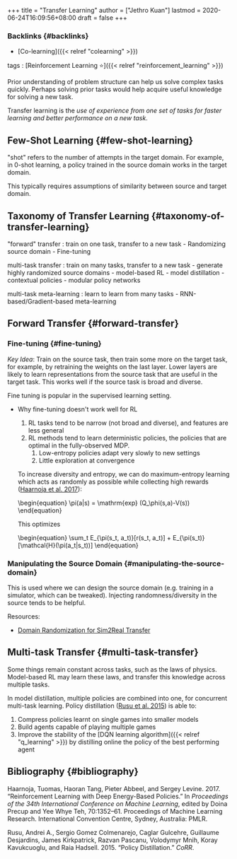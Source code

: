 +++
title = "Transfer Learning"
author = ["Jethro Kuan"]
lastmod = 2020-06-24T16:09:56+08:00
draft = false
+++

### Backlinks {#backlinks}

- [Co-learning]({{< relref "colearning" >}})

tags
: [Reinforcement Learning ⭐]({{< relref "reinforcement_learning" >}})

Prior understanding of problem structure can help us solve complex
tasks quickly. Perhaps solving prior tasks would help acquire useful
knowledge for solving a new task.

Transfer learning is the _use of experience from one set of tasks for
faster learning and better performance on a new task_.

## Few-Shot Learning {#few-shot-learning}

"shot" refers to the number of attempts in the target domain. For
example, in 0-shot learning, a policy trained in the source domain
works in the target domain.

This typically requires assumptions of similarity between source and
target domain.

## Taxonomy of Transfer Learning {#taxonomy-of-transfer-learning}

"forward" transfer
: train on one task, transfer to a new task - Randomizing source domain - Fine-tuning

multi-task transfer
: train on many tasks, transfer to a new task - generate highly randomized source domains - model-based RL - model distillation - contextual policies - modular policy networks

multi-task meta-learning
: learn to learn from many tasks - RNN-based/Gradient-based meta-learning

## Forward Transfer {#forward-transfer}

### Fine-tuning {#fine-tuning}

_Key Idea_: Train on the source task, then train some more on the target
task, for example, by retraining the weights on the last layer. Lower
layers are likely to learn representations from the source task that
are useful in the target task. This works well if the source task is
broad and diverse.

Fine tuning is popular in the supervised learning setting.

<!--list-separator-->

- Why fine-tuning doesn't work well for RL

  1.  RL tasks tend to be narrow (not broad and diverse), and features
      are less general
  2.  RL methods tend to learn deterministic policies, the policies that
      are optimal in the fully-observed MDP.
      1.  Low-entropy policies adapt very slowly to new settings
      2.  Little exploration at convergence

  To increase diversity and entropy, we can do maximum-entropy learning
  which acts as randomly as possible while collecting high rewards ([Haarnoja et al. 2017](#org5456fe1)):

  \begin{equation}
  \pi(a|s) = \mathrm{exp} (Q\_\phi(s,a)-V(s))
  \end{equation}

  This optimizes

  \begin{equation}
  \sum_t E\_{\pi(s_t, a_t)}[r(s\_t, a\_t)] + E\_{\pi(s_t)}[\mathcal{H}(\pi(a\_t|s\_t))]
  \end{equation}

### Manipulating the Source Domain {#manipulating-the-source-domain}

This is used where we can design the source domain (e.g. training in a
simulator, which can be tweaked). Injecting randomness/diversity in
the source tends to be helpful.

Resources:

- [Domain Randomization for Sim2Real Transfer](https://lilianweng.github.io/lil-log/2019/05/05/domain-randomization.html)

## Multi-task Transfer {#multi-task-transfer}

Some things remain constant across tasks, such as the laws of physics.
Model-based RL may learn these laws, and transfer this knowledge
across multiple tasks.

In model distillation, multiple policies are combined into one, for
concurrent multi-task learning. Policy distillation
([Rusu et al. 2015](#orge588cc6)) is able to:

1.  Compress policies learnt on single games into smaller models
2.  Build agents capable of playing multiple games
3.  Improve the stability of the [DQN learning algorithm]({{< relref "q_learning" >}}) by distilling
    online the policy of the best performing agent

## Bibliography {#bibliography}

<a id="org5456fe1"></a>Haarnoja, Tuomas, Haoran Tang, Pieter Abbeel, and Sergey Levine. 2017. “Reinforcement Learning with Deep Energy-Based Policies.” In _Proceedings of the 34th International Conference on Machine Learning_, edited by Doina Precup and Yee Whye Teh, 70:1352–61. Proceedings of Machine Learning Research. International Convention Centre, Sydney, Australia: PMLR.

<a id="orge588cc6"></a>Rusu, Andrei A., Sergio Gomez Colmenarejo, Caglar Gulcehre, Guillaume Desjardins, James Kirkpatrick, Razvan Pascanu, Volodymyr Mnih, Koray Kavukcuoglu, and Raia Hadsell. 2015. “Policy Distillation.” _CoRR_.
